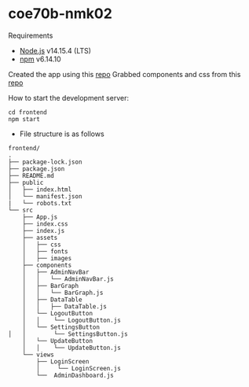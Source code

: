 # coe70b-nmk02

Requirements

- [Node.js](https://nodejs.org/en/) v14.15.4 (LTS)
- [npm]() v6.14.10

Created the app using this [repo](https://github.com/facebook/create-react-app)
Grabbed components and css from this [repo](https://github.com/creativetimofficial/black-dashboard-react)

How to start the development server:

    cd frontend
    npm start

- File structure is as follows

```
frontend/
.
├── package-lock.json
├── package.json
├── README.md
├── public
│   ├── index.html
│   └── manifest.json
|   └── robots.txt
└── src
    ├── App.js
    ├── index.css
    ├── index.js
    ├── assets
    │   ├── css
    │   ├── fonts
    │   ├── images
    ├── components
    │   ├── AdminNavBar
    │   │   └── AdminNavBar.js
    │   ├── BarGraph
    │   │   └── BarGraph.js
    │   ├── DataTable
    │   │   ├── DataTable.js
    │   └── LogoutButton
    │   │    └── LogoutButton.js
    │   └── SettingsButton
│   │        └── SettingsButton.js
    │   └── UpdateButton
    │   │    └── UpdateButton.js
    └── views
        ├── LoginScreen
        │     └── LoginScreen.js
        └──  AdminDashboard.js
```
